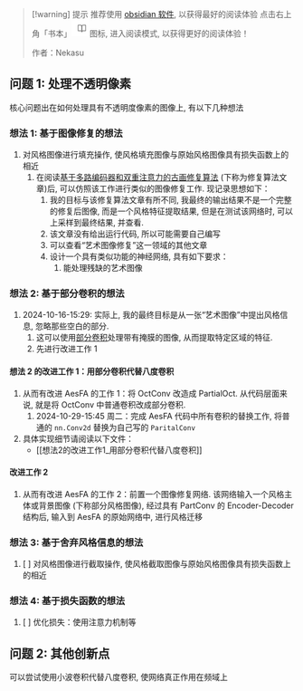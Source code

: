 
>[!warning] 提示
>推荐使用 [obsidian 软件](https://obsidian.md/), 以获得最好的阅读体验
>点击右上角「书本」![](https://raw.githubusercontent.com/Nekasu/Blog_pics/main/20240910163022.png)图标, 进入阅读模式, 以获得更好的阅读体验！
>
>作者：Nekasu

## 问题 1: 处理不透明像素

 核心问题出在如何处理具有不透明度像素的图像上, 有以下几种想法

### 想法 1: 基于图像修复的想法

1. 对风格图像进行填充操作, 使风格填充图像与原始风格图像具有损失函数上的相近
	1. 在阅读[基于多路编码器和双重注意力的古画修复算法](https://kns.cnki.net/KCMS/detail/detail.aspx?dbcode=CJFQ&dbname=CJFDLAST2023&filename=JFYZ202312010) (下称为修复算法文章)后, 可以仿照该工作进行类似的图像修复工作. 现记录思想如下：
		1. 我的目标与该修复算法文章有所不同, 我最终的输出结果不是一个完整的修复后图像, 而是一个风格特征提取结果, 但是在测试该网络时, 可以上采样到最终结果, 并查看.
		2. 该文章没有给出运行代码, 所以可能需要自己编写
		3. 可以查看“艺术图像修复”这一领域的其他文章
		4. 设计一个具有类似功能的神经网络, 具有如下要求：
			1. 能处理残缺的艺术图像

### 想法 2: 基于部分卷积的想法

1. 2024-10-16-15:29: 实际上, 我的最终目标是从一张“艺术图像”中提出风格信息, 忽略那些空白的部分. 
	1. 这可以使用[部分卷积]( https://link.springer.com/10.1007/978-3-030-01252-6_6 )处理带有掩膜的图像, 从而提取特定区域的特征.
	2. 先进行改进工作 1

#### 想法 2 的改进工作 1：用部分卷积代替八度卷积

1. 从而有改进 AesFA 的工作 1：将 OctConv 改造成 PartialOct. 从代码层面来说, 就是将 OctConv 中普通卷积改成部分卷积.
	1. 2024-10-29-15:45 周二：完成 AesFA 代码中所有卷积的替换工作, 将普通的 `nn.Conv2d` 替换为自己写的 `ParitalConv`
2. 具体实现细节请阅读以下文件：
	- [[想法2的改进工作1_用部分卷积代替八度卷积]]


#### 改进工作 2

1. 从而有改进 AesFA 的工作 2：前置一个图像修复网络. 该网络输入一个风格主体或背景图像 (下称部分风格图像), 经过具有 PartConv 的 Encoder-Decoder 结构后, 输入到 AesFA 的原始网络中, 进行风格迁移



### 想法 3: 基于舍弃风格信息的想法

1. [ ] 对风格图像进行截取操作, 使风格截取图像与原始风格图像具有损失函数上的相近

### 想法 4: 基于损失函数的想法

1. [ ] 优化损失：使用注意力机制等

## 问题 2: 其他创新点

可以尝试使用小波卷积代替八度卷积, 使网络真正作用在频域上